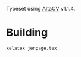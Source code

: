 Typeset using [AltaCV](https://github.com/liantze/AltaCV) v1.1.4.

# Building

```shell
xelatex jenpage.tex
```